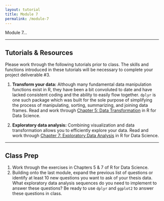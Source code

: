 ```yaml
---
layout: tutorial
title: Module 7
permalink: /module-7
---
```


Module 7...

<hr>

## Tutorials & Resources

Please work through the following tutorials prior to class. The skills and functions introduced in these tutorials will be necessary to complete your project deliverable #3.

1. __Transform your data:__ Although many fundamental data manipulation functions exist in R, they have been a bit convoluted to date and have lacked consistent coding and the ability to easily flow together. `dplyr` is one such package which was built for the sole purpose of simplifying the process of manipulating, sorting, summarizing, and joining data frames.  Read and work through [Chapter 5: Data Transformation](http://r4ds.had.co.nz/transform.html) in R for Data Science.

2. __Exploratory data analysis:__ Combining visualization and data transformation allows you to efficiently explore your data. Read and work through [Chapter 7: Exploratory Data Analysis](http://r4ds.had.co.nz/exploratory-data-analysis.html) in R for Data Science. 


<hr>

## Class Prep

1. Work through the exercises in Chapters 5 & 7 of R for Data Science.
2. Building onto the last module, expand the previous list of questions or identify at least 10 new questions you want to ask of your thesis data.  What exploratory data analysis sequences do you need to implement to answer these questions?  Be ready to use `dplyr` and `ggplot2` to answer these questions in class.

